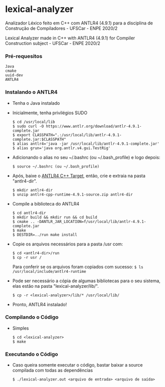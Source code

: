 # lexical-analyzer
Analizador Léxico feito em C++ com ANTLR4 (4.9.1) para a disciplina de Construção de Compiladores - UFSCar - ENPE 2020/2

Lexical Analyzer made in C++ with ANTLR4 (4.9.1) for Compiler Construction subject - UFSCar - ENPE 2020/2

### Pré-requesitos
```
Java
cmake
uuid-dev
ANTLR4
```

### Instalando o ANTLR4
* Tenha o Java instalado
* Inicialmente, tenha privilégios SUDO
	```
	$ cd /usr/local/lib
	$ sudo curl -O https://www.antlr.org/download/antlr-4.9.1-complete.jar
	$ export CLASSPATH=".:/usr/local/lib/antlr-4.9.1-complete.jar:$CLASSPATH"
	$ alias antlr4='java -jar /usr/local/lib/antlr-4.9.1-complete.jar'
	$ alias grun='java org.antlr.v4.gui.TestRig'
	```

* Adicionando o alias no seu ~/.bashrc (ou ~/.bash_profile) e logo depois:
	```
	$ source ~/.bashrc (ou ~/.bash_profile)
	```

* Após, baixe o [ANTLR4 C++ Target](https://www.antlr.org/download/antlr4-cpp-runtime-4.9.1-source.zip), então, crie e extraia na pasta "antlr4-dir".
	```
	$ mkdir antlr4-dir
	$ unzip antlr4-cpp-runtime-4.9.1-source.zip antlr4-dir
	```

* Compile a biblioteca do ANTLR4
	```
	$ cd antlr4-dir
	$ mkdir build && mkdir run && cd build
	$ cmake .. -DANTLR_JAR_LOCATION=f/usr/local/lib/antlr-4.9.1-complete.jar
	$ make
	$ DESTDIR=../run make install
	```

* Copie os arquivos necessários para a pasta /usr com:
	```
	$ cd <antlr4-dir>/run
	$ cp -r usr /
	```

	Para conferir se os arquivos foram copiados com sucesso:
		```
		$ ls /usr/local/include/antlr4-runtime
		```

* Pode ser necessário a cópia de algumas bibliotecas para o seu sistema, elas estão na pasta "lexical-analyzer/lib/".
	```
	$ cp -r <lexical-analyzer>/lib/* /usr/local/lib/
	```

* Pronto, ANTLR4 instalado!

### Compilando o Código

* Simples
	```
	$ cd <lexical-analyzer>
	$ make
	```

### Executando o Código

* Caso queira somente executar o código, bastar baixar a source compilada com todas as dependências
	```
	$ ./lexical-analyzer.out <arquivo de entrada> <arquivo de saída>
	```
